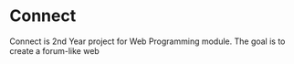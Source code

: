 # Connect
Connect is 2nd Year project for Web Programming module. The goal is to create a forum-like web
